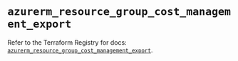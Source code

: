 # `azurerm_resource_group_cost_management_export`

Refer to the Terraform Registry for docs: [`azurerm_resource_group_cost_management_export`](https://registry.terraform.io/providers/hashicorp/azurerm/3.88.0/docs/resources/resource_group_cost_management_export).
